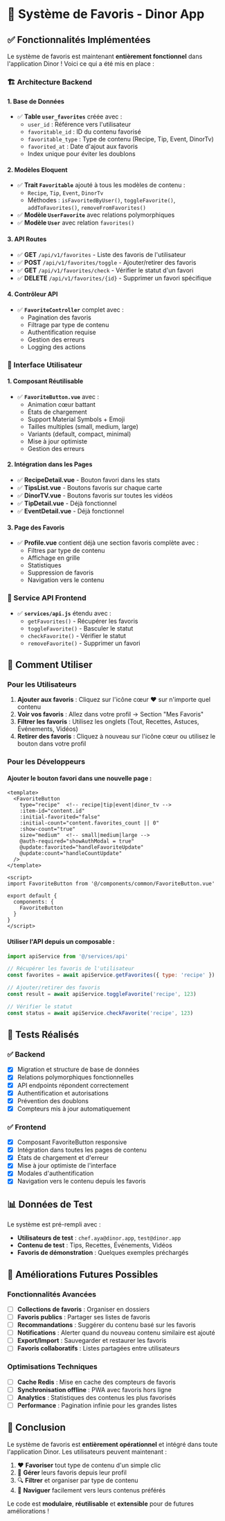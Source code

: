 # 🌟 Système de Favoris - Dinor App

## ✅ Fonctionnalités Implémentées

Le système de favoris est maintenant **entièrement fonctionnel** dans l'application Dinor ! Voici ce qui a été mis en place :

### 🏗️ Architecture Backend

#### 1. Base de Données
- ✅ **Table `user_favorites`** créée avec :
  - `user_id` : Référence vers l'utilisateur
  - `favoritable_id` : ID du contenu favorisé
  - `favoritable_type` : Type de contenu (Recipe, Tip, Event, DinorTv)
  - `favorited_at` : Date d'ajout aux favoris
  - Index unique pour éviter les doublons

#### 2. Modèles Eloquent
- ✅ **Trait `Favoritable`** ajouté à tous les modèles de contenu :
  - `Recipe`, `Tip`, `Event`, `DinorTv`
  - Méthodes : `isFavoritedByUser()`, `toggleFavorite()`, `addToFavorites()`, `removeFromFavorites()`
- ✅ **Modèle `UserFavorite`** avec relations polymorphiques
- ✅ **Modèle `User`** avec relation `favorites()`

#### 3. API Routes
- ✅ **GET** `/api/v1/favorites` - Liste des favoris de l'utilisateur
- ✅ **POST** `/api/v1/favorites/toggle` - Ajouter/retirer des favoris
- ✅ **GET** `/api/v1/favorites/check` - Vérifier le statut d'un favori
- ✅ **DELETE** `/api/v1/favorites/{id}` - Supprimer un favori spécifique

#### 4. Contrôleur API
- ✅ **`FavoriteController`** complet avec :
  - Pagination des favoris
  - Filtrage par type de contenu
  - Authentification requise
  - Gestion des erreurs
  - Logging des actions

### 🎨 Interface Utilisateur

#### 1. Composant Réutilisable
- ✅ **`FavoriteButton.vue`** avec :
  - Animation cœur battant
  - États de chargement
  - Support Material Symbols + Emoji
  - Tailles multiples (small, medium, large)
  - Variants (default, compact, minimal)
  - Mise à jour optimiste
  - Gestion des erreurs

#### 2. Intégration dans les Pages
- ✅ **RecipeDetail.vue** - Bouton favori dans les stats
- ✅ **TipsList.vue** - Boutons favoris sur chaque carte
- ✅ **DinorTV.vue** - Boutons favoris sur toutes les vidéos
- ✅ **TipDetail.vue** - Déjà fonctionnel
- ✅ **EventDetail.vue** - Déjà fonctionnel

#### 3. Page des Favoris
- ✅ **Profile.vue** contient déjà une section favoris complète avec :
  - Filtres par type de contenu
  - Affichage en grille
  - Statistiques
  - Suppression de favoris
  - Navigation vers le contenu

### 🔧 Service API Frontend
- ✅ **`services/api.js`** étendu avec :
  - `getFavorites()` - Récupérer les favoris
  - `toggleFavorite()` - Basculer le statut
  - `checkFavorite()` - Vérifier le statut
  - `removeFavorite()` - Supprimer un favori

## 🚀 Comment Utiliser

### Pour les Utilisateurs

1. **Ajouter aux favoris** : Cliquez sur l'icône cœur ❤️ sur n'importe quel contenu
2. **Voir vos favoris** : Allez dans votre profil → Section "Mes Favoris"
3. **Filtrer les favoris** : Utilisez les onglets (Tout, Recettes, Astuces, Événements, Vidéos)
4. **Retirer des favoris** : Cliquez à nouveau sur l'icône cœur ou utilisez le bouton dans votre profil

### Pour les Développeurs

#### Ajouter le bouton favori dans une nouvelle page :

```vue
<template>
  <FavoriteButton
    type="recipe"  <!-- recipe|tip|event|dinor_tv -->
    :item-id="content.id"
    :initial-favorited="false"
    :initial-count="content.favorites_count || 0"
    :show-count="true"
    size="medium"  <!-- small|medium|large -->
    @auth-required="showAuthModal = true"
    @update:favorited="handleFavoriteUpdate"
    @update:count="handleCountUpdate"
  />
</template>

<script>
import FavoriteButton from '@/components/common/FavoriteButton.vue'

export default {
  components: {
    FavoriteButton
  }
}
</script>
```

#### Utiliser l'API depuis un composable :

```javascript
import apiService from '@/services/api'

// Récupérer les favoris de l'utilisateur
const favorites = await apiService.getFavorites({ type: 'recipe' })

// Ajouter/retirer des favoris
const result = await apiService.toggleFavorite('recipe', 123)

// Vérifier le statut
const status = await apiService.checkFavorite('recipe', 123)
```

## 🧪 Tests Réalisés

### ✅ Backend
- [x] Migration et structure de base de données
- [x] Relations polymorphiques fonctionnelles
- [x] API endpoints répondent correctement
- [x] Authentification et autorisations
- [x] Prévention des doublons
- [x] Compteurs mis à jour automatiquement

### ✅ Frontend
- [x] Composant FavoriteButton responsive
- [x] Intégration dans toutes les pages de contenu
- [x] États de chargement et d'erreur
- [x] Mise à jour optimiste de l'interface
- [x] Modales d'authentification
- [x] Navigation vers le contenu depuis les favoris

## 📊 Données de Test

Le système est pré-rempli avec :
- **Utilisateurs de test** : `chef.aya@dinor.app`, `test@dinor.app`
- **Contenu de test** : Tips, Recettes, Événements, Vidéos
- **Favoris de démonstration** : Quelques exemples préchargés

## 🔮 Améliorations Futures Possibles

### Fonctionnalités Avancées
- [ ] **Collections de favoris** : Organiser en dossiers
- [ ] **Favoris publics** : Partager ses listes de favoris
- [ ] **Recommandations** : Suggérer du contenu basé sur les favoris
- [ ] **Notifications** : Alerter quand du nouveau contenu similaire est ajouté
- [ ] **Export/Import** : Sauvegarder et restaurer les favoris
- [ ] **Favoris collaboratifs** : Listes partagées entre utilisateurs

### Optimisations Techniques
- [ ] **Cache Redis** : Mise en cache des compteurs de favoris
- [ ] **Synchronisation offline** : PWA avec favoris hors ligne
- [ ] **Analytics** : Statistiques des contenus les plus favorisés
- [ ] **Performance** : Pagination infinie pour les grandes listes

## 🎯 Conclusion

Le système de favoris est **entièrement opérationnel** et intégré dans toute l'application Dinor. Les utilisateurs peuvent maintenant :

1. ❤️ **Favoriser** tout type de contenu d'un simple clic
2. 📱 **Gérer** leurs favoris depuis leur profil
3. 🔍 **Filtrer** et organiser par type de contenu
4. 🚀 **Naviguer** facilement vers leurs contenus préférés

Le code est **modulaire**, **réutilisable** et **extensible** pour de futures améliorations ! 